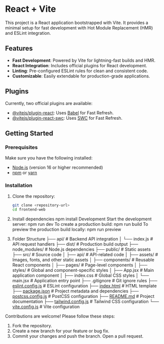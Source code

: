 # React + Vite

This project is a React application bootstrapped with Vite. It provides a minimal setup for fast development with Hot Module Replacement (HMR) and ESLint integration.

## Features

- **Fast Development**: Powered by Vite for lightning-fast builds and HMR.
- **React Integration**: Includes official plugins for React development.
- **Linting**: Pre-configured ESLint rules for clean and consistent code.
- **Customizable**: Easily extendable for production-grade applications.

## Plugins

Currently, two official plugins are available:

- [@vitejs/plugin-react](https://github.com/vitejs/vite-plugin-react/blob/main/packages/plugin-react/README.md): Uses [Babel](https://babeljs.io/) for Fast Refresh.
- [@vitejs/plugin-react-swc](https://github.com/vitejs/vite-plugin-react-swc): Uses [SWC](https://swc.rs/) for Fast Refresh.

## Getting Started

### Prerequisites

Make sure you have the following installed:

- [Node.js](https://nodejs.org/) (version 16 or higher recommended)
- [npm](https://www.npmjs.com/) or [yarn](https://yarnpkg.com/)

### Installation

1. Clone the repository:

   ```sh
   git clone <repository-url>
   cd frontend-web
2. Install dependencies
    npm install
    Development
    Start the development server: npm run dev
    To create a production build:
        npm run build
    To preview the production build locally:
        npm run preview

3. Folder Structure
    ├── api/              # Backend API integration
    │   └── index.js      # API request handlers
    ├── dist/             # Production build output
    ├── node_modules/     # Node.js dependencies
    ├── public/           # Static assets
    ├── src/              # Source code
    │   ├── api/          # API-related code
    │   ├── assets/       # Images, fonts, and other static assets
    │   ├── components/   # Reusable React components
    │   ├── pages/        # Page-level components
    │   ├── styles/       # Global and component-specific styles
    │   ├── App.jsx       # Main application component
    │   ├── index.css     # Global CSS styles
    │   └── main.jsx      # Application entry point
    ├── .gitignore        # Git ignore rules
    ├── [eslint.config.js](http://_vscodecontentref_/2)  # ESLint configuration
    ├── [index.html](http://_vscodecontentref_/3)        # HTML template
    ├── [package.json](http://_vscodecontentref_/4)      # Project metadata and dependencies
    ├── [postcss.config.js](http://_vscodecontentref_/5) # PostCSS configuration
    ├── [README.md](http://_vscodecontentref_/6)         # Project documentation
    ├── [tailwind.config.js](http://_vscodecontentref_/7) # Tailwind CSS configuration
    └── [vite.config.js](http://_vscodecontentref_/8)    # Vite configuration

Contributions are welcome! Please follow these steps:

1. Fork the repository.
2. Create a new branch for your feature or bug fix.
3. Commit your changes and push the branch.
Open a pull request.